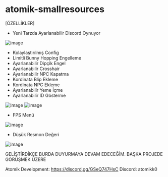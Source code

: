 # atomik-smallresources

[ÖZELLİKLER]

- Yeni Tarzda Ayarlanabilir Discord Oynuyor

![image]( https://cdn.discordapp.com/attachments/1125858466943217684/1127260354070708388/image.png ) 
- Kolaylaştırılmış Config
- Limitli Bunny Hopping Engelleme
- Ayarlanabilir Dipçik Engel
- Ayarlanabilir Crosshair
- Ayarlanabilir NPC Kapatma
- Kordinata Blip Ekleme
- Kordinata NPC Ekleme
- Ayarlanabilir Yeme İçme
- Ayarlanabilir ID Gösterme

![image]( https://cdn.discordapp.com/attachments/1125858466943217684/1127261073427419187/image.png ) 
![image]( https://cdn.discordapp.com/attachments/1125858466943217684/1127261135234678784/image.png ) 

- FPS Menü

![image]( https://cdn.discordapp.com/attachments/1125858466943217684/1127261458565169232/image.png ) 


- Düşük Resmon Değeri

![image]( https://cdn.discordapp.com/attachments/1125858466943217684/1127260401457967206/image.png ) 

GELİŞTİRDİKÇE BURDA DUYURMAYA DEVAM EDECEĞİM. BAŞKA PROJEDE GÖRÜŞMEK ÜZERE

Atomik Development: https://discord.gg/GSeQ747HsC
Discord: atomikk0
